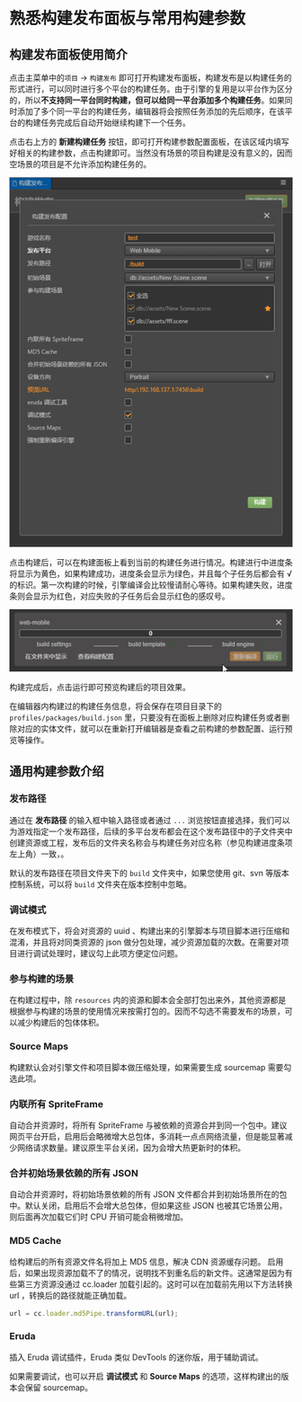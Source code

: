 # 熟悉构建发布面板与常用构建参数

## 构建发布面板使用简介
点击主菜单中的`项目` -> `构建发布` 即可打开构建发布面板，构建发布是以构建任务的形式进行，可以同时进行多个平台的构建任务。由于引擎的复用是以平台作为区分的，所以**不支持同一平台同时构建，但可以给同一平台添加多个构建任务**。如果同时添加了多个同一平台的构建任务，编辑器将会按照任务添加的先后顺序，在该平台的构建任务完成后自动开始继续构建下一个任务。

点击右上方的 **新建构建任务** 按钮，即可打开构建参数配置面板，在该区域内填写好相关的构建参数，点击构建即可。当然没有场景的项目构建是没有意义的，因而空场景的项目是不允许添加构建任务的。

![](build-panel/main.png)

点击构建后，可以在构建面板上看到当前的构建任务进行情况。构建进行中进度条将显示为黄色，如果构建成功，进度条会显示为绿色，并且每个子任务后都会有 √ 的标识。第一次构建的时候，引擎编译会比较慢请耐心等待。如果构建失败，进度条则会显示为红色，对应失败的子任务后会显示红色的感叹号。

![](build-panel/building.gif)

构建完成后，点击运行即可预览构建后的项目效果。

在编辑器内构建过的构建任务信息，将会保存在项目目录下的 `profiles/packages/build.json` 里，只要没有在面板上删除对应构建任务或者删除对应的实体文件，就可以在重新打开编辑器是查看之前构建的参数配置、运行预览等操作。

## 通用构建参数介绍

### 发布路径

通过在 **发布路径** 的输入框中输入路径或者通过 `...` 浏览按钮直接选择，我们可以为游戏指定一个发布路径，后续的多平台发布都会在这个发布路径中的子文件夹中创建资源或工程，发布后的文件夹名称会与构建任务对应名称（参见构建进度条项左上角）一致，。

默认的发布路径在项目文件夹下的 `build` 文件夹中，如果您使用 git、svn 等版本控制系统，可以将 `build` 文件夹在版本控制中忽略。

### 调试模式
在发布模式下，将会对资源的 uuid 、构建出来的引擎脚本与项目脚本进行压缩和混淆，并且将对同类资源的 json 做分包处理，减少资源加载的次数。在需要对项目进行调试处理时，建议勾上此项方便定位问题。

### 参与构建的场景
在构建过程中，除 `resources` 内的资源和脚本会全部打包出来外，其他资源都是根据参与构建的场景的使用情况来按需打包的。因而不勾选不需要发布的场景，可以减少构建后的包体体积。

### Source Maps
构建默认会对引擎文件和项目脚本做压缩处理，如果需要生成 sourcemap 需要勾选此项。

### 内联所有 SpriteFrame

自动合并资源时，将所有 SpriteFrame 与被依赖的资源合并到同一个包中。建议网页平台开启，启用后会略微增大总包体，多消耗一点点网络流量，但是能显著减少网络请求数量。建议原生平台关闭，因为会增大热更新时的体积。

### 合并初始场景依赖的所有 JSON

自动合并资源时，将初始场景依赖的所有 JSON 文件都合并到初始场景所在的包中。默认关闭，启用后不会增大总包体，但如果这些 JSON 也被其它场景公用，则后面再次加载它们时 CPU 开销可能会稍微增加。

### MD5 Cache

给构建后的所有资源文件名将加上 MD5 信息，解决 CDN 资源缓存问题。
启用后，如果出现资源加载不了的情况，说明找不到重名后的新文件。这通常是因为有些第三方资源没通过 cc.loader 加载引起的。这时可以在加载前先用以下方法转换 url ，转换后的路径就能正确加载。

```js
url = cc.loader.md5Pipe.transformURL(url);
```

### Eruda

插入 Eruda 调试插件，Eruda 类似 DevTools 的迷你版，用于辅助调试。

如果需要调试，也可以开启 **调试模式** 和 **Source Maps** 的选项，这样构建出的版本会保留 sourcemap。